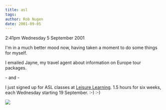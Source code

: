 ```yaml
---
title: asl
tags: 
author: Rob Nugen
date: 2001-09-05
---
```


<p class=date>2:41pm Wednesday 5 September 2001</p>

<p>I'm in a much better mood now, having taken a moment to do some things
for myself.</p>

<p>I emailed Jayne, my travel agent about information on Europe tour
packages.</p>

<p> - and -</p>

<p>I just signed up for ASL classes at <a href="http://www.llu.com">Leisure
Learning</a>.  1.5 hours for six weeks, each Wednesday starting 19
September.  :-)  :-)</p>

<p><img src="/images/rob/wL-ROB.gif">

